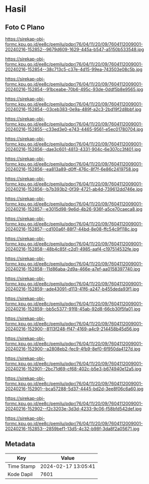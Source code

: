 # Hasil

## Foto C Plano

https://sirekap-obj-formc.kpu.go.id/ee8c/pemilu/pdpr/76/04/11/20/09/7604112009001-20240216-152852--9679d609-1629-445a-b547-a5150b533548.jpg

https://sirekap-obj-formc.kpu.go.id/ee8c/pemilu/pdpr/76/04/11/20/09/7604112009001-20240216-152854--38c713c5-c37e-4d15-99ea-743503e08c5b.jpg

https://sirekap-obj-formc.kpu.go.id/ee8c/pemilu/pdpr/76/04/11/20/09/7604112009001-20240216-152854--91bceabe-70b6-495c-93de-0ddf5b8e9565.jpg

https://sirekap-obj-formc.kpu.go.id/ee8c/pemilu/pdpr/76/04/11/20/09/7604112009001-20240216-152854--03ceb383-0e9a-489f-a2c3-2bd19f2d8bbf.jpg

https://sirekap-obj-formc.kpu.go.id/ee8c/pemilu/pdpr/76/04/11/20/09/7604112009001-20240216-152855--c33ed3e0-e743-4465-9561-e5ec01780704.jpg

https://sirekap-obj-formc.kpu.go.id/ee8c/pemilu/pdpr/76/04/11/20/09/7604112009001-20240216-152856--dae3c601-4813-4331-904c-6e307cc3f401.jpg

https://sirekap-obj-formc.kpu.go.id/ee8c/pemilu/pdpr/76/04/11/20/09/7604112009001-20240216-152856--ea813a89-d0ff-476c-8f7f-6e86c2419758.jpg

https://sirekap-obj-formc.kpu.go.id/ee8c/pemilu/pdpr/76/04/11/20/09/7604112009001-20240216-152856--b7b393b2-0f39-4721-ab4d-739612dd746e.jpg

https://sirekap-obj-formc.kpu.go.id/ee8c/pemilu/pdpr/76/04/11/20/09/7604112009001-20240216-152857--e3015d98-9e6d-4b26-936f-a5ce70caeca8.jpg

https://sirekap-obj-formc.kpu.go.id/ee8c/pemilu/pdpr/76/04/11/20/09/7604112009001-20240216-152857--cd100a6f-88f7-44bd-8e08-ffc54c9f118c.jpg

https://sirekap-obj-formc.kpu.go.id/ee8c/pemilu/pdpr/76/04/11/20/09/7604112009001-20240216-152858--48b4c85f-c2d1-4985-aaf4-c197514532fe.jpg

https://sirekap-obj-formc.kpu.go.id/ee8c/pemilu/pdpr/76/04/11/20/09/7604112009001-20240216-152858--11d86aba-2d9a-466e-a7ef-aa0158397740.jpg

https://sirekap-obj-formc.kpu.go.id/ee8c/pemilu/pdpr/76/04/11/20/09/7604112009001-20240216-152859--ade43091-d113-41f6-a247-b455deda93f1.jpg

https://sirekap-obj-formc.kpu.go.id/ee8c/pemilu/pdpr/76/04/11/20/09/7604112009001-20240216-152859--bb5c5377-91f8-45ab-92d8-66cb30f5fa01.jpg

https://sirekap-obj-formc.kpu.go.id/ee8c/pemilu/pdpr/76/04/11/20/09/7604112009001-20240216-152900--8113f248-ff47-4169-a4c9-214458b45d56.jpg

https://sirekap-obj-formc.kpu.go.id/ee8c/pemilu/pdpr/76/04/11/20/09/7604112009001-20240216-152900--a2808eb2-fec9-4fb9-8ef0-6f950da4127d.jpg

https://sirekap-obj-formc.kpu.go.id/ee8c/pemilu/pdpr/76/04/11/20/09/7604112009001-20240216-152901--2bc71d69-cf68-402c-b5e3-b674940e12a5.jpg

https://sirekap-obj-formc.kpu.go.id/ee8c/pemilu/pdpr/76/04/11/20/09/7604112009001-20240216-152901--bca57288-5d37-4445-bd2d-3ee8f06c6a60.jpg

https://sirekap-obj-formc.kpu.go.id/ee8c/pemilu/pdpr/76/04/11/20/09/7604112009001-20240216-152902--f2c3203e-3d3d-4233-9c06-f58bfd542def.jpg

https://sirekap-obj-formc.kpu.go.id/ee8c/pemilu/pdpr/76/04/11/20/09/7604112009001-20240216-152853--2859bef1-13d5-4c32-b98f-3da8f2a05671.jpg


## Metadata

| Key        | Value               |
| ---------- | ------------------- |
| Time Stamp | 2024-02-17 13:05:41 |
| Kode Dapil | 7601                |



